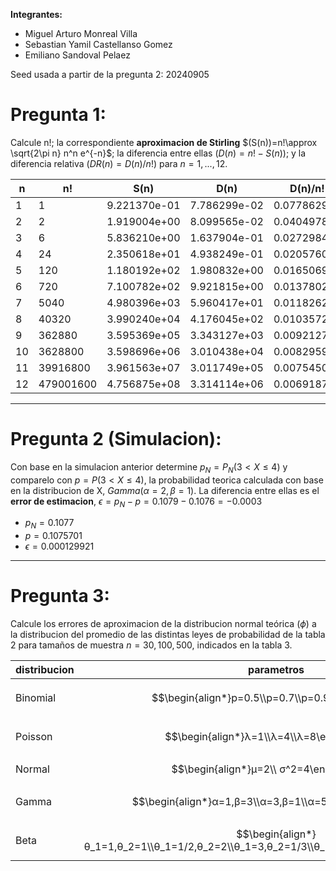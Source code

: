 **Integrantes:**
* Miguel Arturo Monreal Villa 
* Sebastian Yamil Castellanso Gomez
* Emiliano Sandoval Pelaez

Seed usada a partir de la pregunta 2: 20240905

# Pregunta 1:
Calcule n!; la correspondiente **aproximacion de Stirling** $(S(n))=n!\approx \sqrt{2\pi n} n^n e^{-n}$; la diferencia entre ellas $(D(n)=n!-S(n))$; y la diferencia relativa $(DR(n)=D(n)/n!)$ para $n=1,...,12.$

| n  | n!  | S(n)  | D(n)  | D(n)/n!  |
|---|---|---|---|---|
| 1  | 1  |  9.221370e-01 | 7.786299e-02  | 0.077862991  |
| 2  | 2  |  1.919004e+00 | 8.099565e-02  | 0.040497824  |
| 3  | 6  | 5.836210e+00  | 1.637904e-01  | 0.027298401  |
| 4  | 24  | 2.350618e+01  | 4.938249e-01  | 0.020576036  |
| 5  | 120  |  1.180192e+02 | 1.980832e+00  | 0.016506934  |
| 6  | 720  | 7.100782e+02  | 9.921815e+00  | 0.013780299  |
| 7  | 5040  | 4.980396e+03  | 5.960417e+01  | 0.011826224  |
| 8  | 40320  | 3.990240e+04  |  4.176045e+02 | 0.010357256  |
| 9  | 362880  | 3.595369e+05  | 3.343127e+03  | 0.009212762  |
| 10  | 3628800  | 3.598696e+06  | 3.010438e+04  | 0.008295960  |
| 11  |  39916800 |  3.961563e+07 | 3.011749e+05  | 0.007545067  |
| 12  | 479001600  |  4.756875e+08 | 3.314114e+06  | 0.006918794  |

---

# Pregunta 2 (Simulacion):
Con base en la simulacion anterior determine $p_N=P_N(3< X \leq 4)$ y comparelo con $p=P(3<X\leq4)$, la probabilidad teorica calculada con base en la distribucion de X, $Gamma(\alpha=2, \beta=1)$. La diferencia entre ellas es el **error de estimacion**, $\epsilon=p_N-p=0.1079-0.1076=-0.0003$

* $p_N=0.1077$
* $p=0.1075701$
* $\epsilon=0.000129921$

---

# Pregunta 3: 
Calcule los errores de aproximacion de la distribucion normal teórica $(\phi)$ a la distribucion del promedio de las distintas leyes de probabilidad de la tabla 2 para tamaños de muestra $n=30,100,500$, indicados en la tabla 3. 

| distribucion  | parametros  | n=30  | n=100  | n=500  | 
|---|---|---|---|---|
| Binomial  | $$\begin{align*}p=0.5\\p=0.7\\p=0.9\end{align*}$$  | $$\begin{align*}0.0048076186\\0.0029018996\\0.0015798985\end{align*}$$  | $$\begin{align*}0.0029836734\\5.066061e-03\\1.076412e-03\end{align*}$$ | $$\begin{align*}0.0004332234\\1.646701e-03\\2.079719e-04\end{align*}$$  |
| Poisson  | $$\begin{align*}λ=1\\λ=4\\λ=8\end{align*}$$  |  $$\begin{align*}0.0021613349\\0.0048552849\\1.122741e-02\end{align*}$$ | $$\begin{align*}0.0020205335\\2.654185e-04\\4.772015e-04\end{align*}$$  | $$\begin{align*}0.0004890635\\2.483183e-03\\2.385604e-03\end{align*}$$  |
| Normal  | $$\begin{align*}µ=2\\ σ^2=4\end{align*}$$  |  0.0084982439 |  0.0022024482 |  0.0038983928 |
| Gamma  | $$\begin{align*}α=1,β=3\\α=3,β=1\\α=5,β=5\end{align*}$$ |  $$\begin{align*}1.289979e-02\\0.0087983653\\7.017280e-02\end{align*}$$ |  $$\begin{align*}0.0044094176\\3.361983e-03\\2.067220e-02\end{align*}$$ | $$\begin{align*}0.0036913032\\4.598797e-04\\2.295500e-03\end{align*}$$  |
| Beta  |  $$\begin{align*}θ_1=1,θ_2=1\\θ_1=1/2,θ_2=2\\θ_1=3,θ_2=1/3\\θ_1=1/2,θ_2=1/2\end{align*}$$ |  $$\begin{align*}0.0005558283\\2.461275e-04\\2.038467e-04\\0.0001034358\end{align*}$$ |  $$\begin{align*}0.0005258091\\4.217393e-04\\4.187085e-05\end{align*}$$ | $$\begin{align*}0.0003908928\\3.587558e-05\\6.446036e-05\end{align*}$$  |